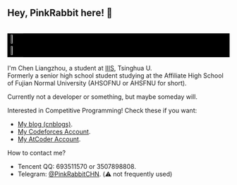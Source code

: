## Hey, PinkRabbit here! :rabbit:

<table align="right" border="0" bgcolor="#000000"><tr><td><img style="width: 45%" src="https://github-readme-stats.vercel.app/api?username=GitPinkRabbit&theme=dark&show_icons=true" /></td></tr><tr><td><img style="width: 45%" src="https://github-readme-stats.vercel.app/api/top-langs/?username=GitPinkRabbit&layout=compact" /></td></tr></table>

I'm Chen Liangzhou, a student at [IIIS](https://iiis.tsinghua.edu.cn/), Tsinghua U.  
Formerly a senior high school student studying at the Affiliate High School of Fujian Normal University (AHSOFNU or AHSFNU for short).

Currently not a developer or something, but maybe someday will.

Interested in Competitive Programming! Check these if you want:

- [My blog (cnblogs)](https://www.cnblogs.com/PinkRabbit/).
- [My Codeforces Account](https://codeforces.com/profile/PinkRabbit).
- [My AtCoder Account](https://atcoder.jp/users/PinkRabbit).

How to contact me?

- Tencent QQ: 693511570 or 3507898808.
- Telegram: [@PinkRabbitCHN](https://t.me/PinkRabbitCHN). (:warning: not frequently used)
